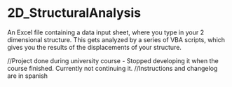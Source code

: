 # 2D_StructuralAnalysis
An Excel file containing a data input sheet, where you type in your 2 dimensional structure. This gets analyzed by a series of VBA scripts, which gives you the results of the displacements of your structure.

//Project done during university course - Stopped developing it when the course finished. Currently not continuing it.
//Instructions and changelog are in spanish
